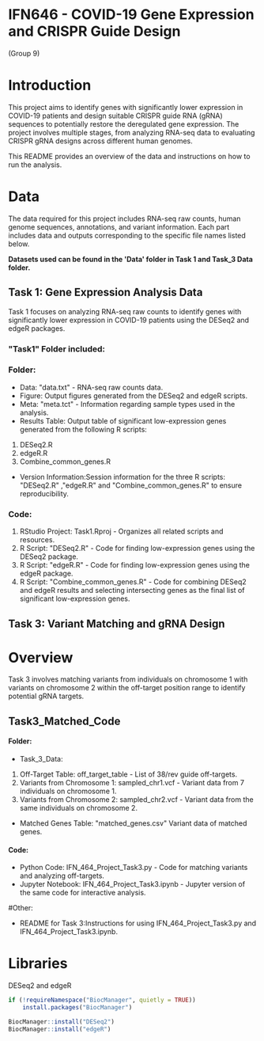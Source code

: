 # IFN646 - COVID-19 Gene Expression and CRISPR Guide Design
(Group 9)

# Introduction
This project aims to identify genes with significantly lower expression in COVID-19 patients and design suitable CRISPR guide RNA (gRNA) sequences to potentially restore the deregulated gene expression. The project involves multiple stages, from analyzing RNA-seq data to evaluating CRISPR gRNA designs across different human genomes.

This README provides an overview of the data and instructions on how to run the analysis.

# Data
The data required for this project includes RNA-seq raw counts, human genome sequences, annotations, and variant information. Each part includes data and outputs corresponding to the specific file names listed below.

**Datasets used can be found in the 'Data' folder in Task 1 and Task_3 Data folder.**

## Task 1: Gene Expression Analysis Data
Task 1 focuses on analyzing RNA-seq raw counts to identify genes with significantly lower expression in COVID-19 patients using the DESeq2 and edgeR packages.

### "Task1" Folder included:
### Folder:
- Data: "data.txt" - RNA-seq raw counts data.
- Figure: Output figures generated from the DESeq2 and edgeR scripts.
- Meta: "meta.tct" - Information regarding sample types used in the analysis.
- Results Table: Output table of significant low-expression genes generated from the following R scripts:
1. DESeq2.R
2. edgeR.R
3. Combine_common_genes.R
- Version Information:Session information for the three R scripts: "DESeq2.R" ,"edgeR.R" and "Combine_common_genes.R" to ensure reproducibility.

### Code:
1. RStudio Project: Task1.Rproj - Organizes all related scripts and resources.
2. R Script: "DESeq2.R" - Code for finding low-expression genes using the DESeq2 package.
3. R Script: "edgeR.R" - Code for finding low-expression genes using the edgeR package.
4. R Script: "Combine_common_genes.R" - Code for combining DESeq2 and edgeR results and selecting intersecting genes as the final list of significant low-expression genes.


## Task 3: Variant Matching and gRNA Design
# Overview
Task 3 involves matching variants from individuals on chromosome 1 with variants on chromosome 2 within the off-target position range to identify potential gRNA targets.

## Task3_Matched_Code
#### Folder:
- Task_3_Data:
1. Off-Target Table: off_target_table - List of 38/rev guide off-targets.
2. Variants from Chromosome 1: sampled_chr1.vcf - Variant data from 7 individuals on chromosome 1.
3. Variants from Chromosome 2: sampled_chr2.vcf - Variant data from the same individuals on chromosome 2.
- Matched Genes Table: "matched_genes.csv" Variant data of matched genes.

#### Code:
- Python Code: IFN_464_Project_Task3.py - Code for matching variants and analyzing off-targets.
- Jupyter Notebook: IFN_464_Project_Task3.ipynb - Jupyter version of the same code for interactive analysis.

#Other:
- README for Task 3:Instructions for using IFN_464_Project_Task3.py and IFN_464_Project_Task3.ipynb.

# Libraries
DESeq2 and edgeR

```R
if (!requireNamespace("BiocManager", quietly = TRUE))
    install.packages("BiocManager")

BiocManager::install("DESeq2")
BiocManager::install("edgeR")
```


